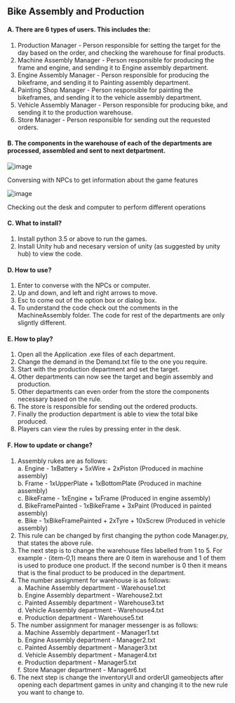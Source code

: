 ## Bike Assembly and Production
#### A. There are 6 types of users. This includes the:
1. Production Manager - Person responsible for setting the target for the day based on the order, and checking the warehouse for final products.
2. Machine Assembly Manager - Person responsible for producing the frame and engine, and sending it to Engine assembly department.
3. Engine Assembly Manager - Person responsible for producing the bikeframe, and sending it to Painting assembly department.
4. Painting Shop Manager - Person responsible for painting the bikeframes, and sending it to the vehicle assembly department.
5. Vehicle Assembly Manager - Person responsible for producing bike, and sending it to the production warehouse.
6. Store Manager -  Person responsible for sending out the requested orders.
   
#### B. The components in the warehouse of each of the departments are processed, assembled and sent to next detpartment.

![image](https://github.com/user-attachments/assets/549e90f7-4467-45a2-a6c2-57fad28039a3)

Conversing with NPCs to get information about the game features

![image](https://github.com/user-attachments/assets/5c661231-2d36-448a-87e4-648ad55d0f70)

Checking out the desk and computer to perform different operations

#### C. What to install?
1. Install python 3.5 or above to run the games.
2. Install Unity hub and necesary version of unity (as suggested by unity hub) to view the code.

#### D. How to use?
1. Enter to converse with the NPCs or computer.
2. Up and down, and left and right arrows to move.
3. Esc to come out of the option box or dialog box.
4. To understand the code check out the comments in the MachineAssembly folder.
   The code for rest of the departments are only sligntly different.

#### E. How to play?
1. Open all the Application .exe files of each department.
2. Change the demand in the Demand.txt file to the one you require.
3. Start with the production department and set the target.
4. Other departments can now see the target and begin assembly and production.
5. Other departments can even order from the store the components necessary based on the rule.
6. The store is responsible for sending out the ordered products.
7. Finally the production department is able to view the total bike produced.
8. Players can view the rules by pressing enter in the desk.
   
#### F. How to update or change?
1. Assembly rukes are as follows:\
   a. Engine           - 1xBattery + 5xWire + 2xPiston (Produced in machine assembly)\
   b. Frame            - 1xUpperPlate + 1xBottomPlate (Produced in machine assembly)\
   c. BikeFrame        - 1xEngine + 1xFrame (Produced in engine assembly)\
   d. BikeFramePainted - 1xBikeFrame + 3xPaint (Produced in painted assembly)\
   e. Bike             - 1xBikeFramePainted + 2xTyre + 10xScrew (Produced in vehicle assembly)
3. This rule can be changed by first changing the python code Manager.py, that states the above rule.
4. The next step is to change the warehouse files labelled from 1 to 5. For example - (item-0,1) means
   there are 0 item in warehouse and 1 of them is used to produce one product. If the second number is 0
   then it means that is the final product to be produced in the department.
5. The number assignment for warehouse is as follows:\
   a. Machine Assembly department - Warehouse1.txt\
   b. Engine Assembly department - Warehouse2.txt\
   c. Painted Assembly department - Warehouse3.txt\
   d. Vehicle Assembly department - Warehouse4.txt\
   e. Production department - Warehouse5.txt
6. The number assignment for manager messenger is as follows:\
   a. Machine Assembly department - Manager1.txt\
   b. Engine Assembly department - Manager2.txt\
   c. Painted Assembly department - Manager3.txt\
   d. Vehicle Assembly department - Manager4.txt\
   e. Production department - Manager5.txt\
   f. Store Manager department - Manager6.txt
8. The next step is change the inventoryUI and orderUI gameobjects after opening each department games in unity and changing it to the new rule you want to change to.
